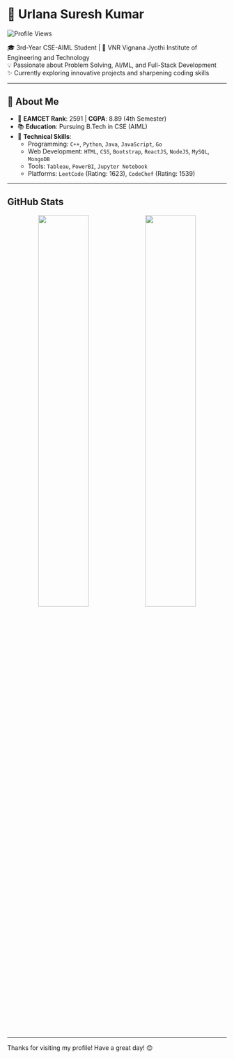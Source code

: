 # 🌟 Urlana Suresh Kumar  
![Profile Views](https://komarev.com/ghpvc/?username=usk2003)

🎓 3rd-Year CSE-AIML Student | 📍 VNR Vignana Jyothi Institute of Engineering and Technology  
💡 Passionate about Problem Solving, AI/ML, and Full-Stack Development  
✨ Currently exploring innovative projects and sharpening coding skills  

---

## 🚀 About Me  

- 🎯 **EAMCET Rank**: 2591 | **CGPA**: 8.89 (4th Semester)  
- 📚 **Education**: Pursuing B.Tech in CSE (AIML)  
- 💼 **Technical Skills**:  
  - Programming: `C++`, `Python`, `Java`, `JavaScript`, `Go`  
  - Web Development: `HTML`, `CSS`, `Bootstrap`, `ReactJS`, `NodeJS`, `MySQL`, `MongoDB`  
  - Tools: `Tableau`, `PowerBI`, `Jupyter Notebook`  
  - Platforms: `LeetCode` (Rating: 1623), `CodeChef` (Rating: 1539)  

---

## GitHub Stats
<p align="center">
  <img width="48%" src="https://github-readme-stats.vercel.app/api?username=usk2003&show_icons=true&theme=tokyonight" />
  <img width="48%" src="https://github-readme-streak-stats.herokuapp.com/?user=usk2003&theme=tokyonight" />
</p>

---
Thanks for visiting my profile! Have a great day! 😊
